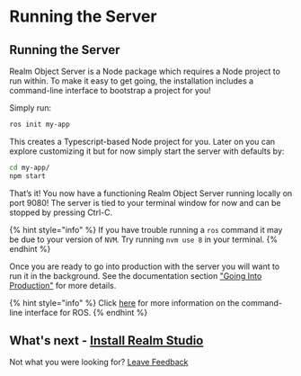 # Running the Server

## Running the Server

Realm Object Server is a Node package which requires a Node project to run within. To make it easy to get going, the installation includes a command-line interface to bootstrap a project for you!

Simply run:

```bash
ros init my-app
```

This creates a Typescript-based Node project for you. Later on you can explore customizing it but for now simply start the server with defaults by:

```bash
cd my-app/
npm start
```

That’s it! You now have a functioning Realm Object Server running locally on port 9080! The server is tied to your terminal window for now and can be stopped by pressing Ctrl-C.

{% hint style="info" %}
If you have trouble running a `ros` command it may be due to your version of `NVM`.  Try running `nvm use 8` in your terminal.
{% endhint %}

Once you are ready to go into production with the server you will want to run it in the background. See the documentation section ["Going Into Production"](https://github.com/realm/docs-platform/tree/b245f7b94add1ca8ff81430ea06b466747799ffb/manage/run-ros-in-the-background.md) for more details.

{% hint style="info" %}
Click [here](https://docs.realm.io/platform/going-into-production/going-into-production/command-line-interface-for-ros) for more information on the command-line interface for ROS.
{% endhint %}

## What's next - [Install Realm Studio](../realm-studio/#installation)

Not what you were looking for? [Leave Feedback](https://www.getfeedback.com/r/uO1Zl0vE)

